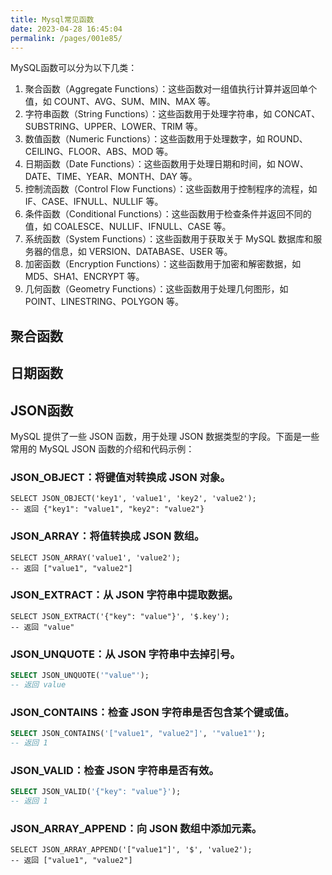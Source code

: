 ```yaml
---
title: Mysql常见函数
date: 2023-04-28 16:45:04
permalink: /pages/001e85/
---
```


MySQL函数可以分为以下几类：

1. 聚合函数（Aggregate Functions）：这些函数对一组值执行计算并返回单个值，如 COUNT、AVG、SUM、MIN、MAX 等。
2. 字符串函数（String Functions）：这些函数用于处理字符串，如 CONCAT、SUBSTRING、UPPER、LOWER、TRIM 等。
3. 数值函数（Numeric Functions）：这些函数用于处理数字，如 ROUND、CEILING、FLOOR、ABS、MOD 等。
4. 日期函数（Date Functions）：这些函数用于处理日期和时间，如 NOW、DATE、TIME、YEAR、MONTH、DAY 等。
5. 控制流函数（Control Flow Functions）：这些函数用于控制程序的流程，如 IF、CASE、IFNULL、NULLIF 等。
6. 条件函数（Conditional Functions）：这些函数用于检查条件并返回不同的值，如 COALESCE、NULLIF、IFNULL、CASE 等。
7. 系统函数（System Functions）：这些函数用于获取关于 MySQL 数据库和服务器的信息，如 VERSION、DATABASE、USER 等。
8. 加密函数（Encryption Functions）：这些函数用于加密和解密数据，如 MD5、SHA1、ENCRYPT 等。
9. 几何函数（Geometry Functions）：这些函数用于处理几何图形，如 POINT、LINESTRING、POLYGON 等。

## 聚合函数

## 日期函数

## JSON函数

MySQL 提供了一些 JSON 函数，用于处理 JSON 数据类型的字段。下面是一些常用的 MySQL JSON 函数的介绍和代码示例：

### JSON\_OBJECT：将键值对转换成 JSON 对象。

```arduino
SELECT JSON_OBJECT('key1', 'value1', 'key2', 'value2');
-- 返回 {"key1": "value1", "key2": "value2"}
```

### JSON\_ARRAY：将值转换成 JSON 数组。

```arduino
SELECT JSON_ARRAY('value1', 'value2');
-- 返回 ["value1", "value2"]
```

### JSON\_EXTRACT：从 JSON 字符串中提取数据。

```arduino
SELECT JSON_EXTRACT('{"key": "value"}', '$.key');
-- 返回 "value"
```

### JSON\_UNQUOTE：从 JSON 字符串中去掉引号。

```sql
SELECT JSON_UNQUOTE('"value"');
-- 返回 value
```

### JSON\_CONTAINS：检查 JSON 字符串是否包含某个键或值。

```sql
SELECT JSON_CONTAINS('["value1", "value2"]', '"value1"');
-- 返回 1
```

### JSON\_VALID：检查 JSON 字符串是否有效。

```sql
SELECT JSON_VALID('{"key": "value"}');
-- 返回 1
```

### JSON\_ARRAY\_APPEND：向 JSON 数组中添加元素。

```arduino
SELECT JSON_ARRAY_APPEND('["value1"]', '$', 'value2');
-- 返回 ["value1", "value2"]
```

